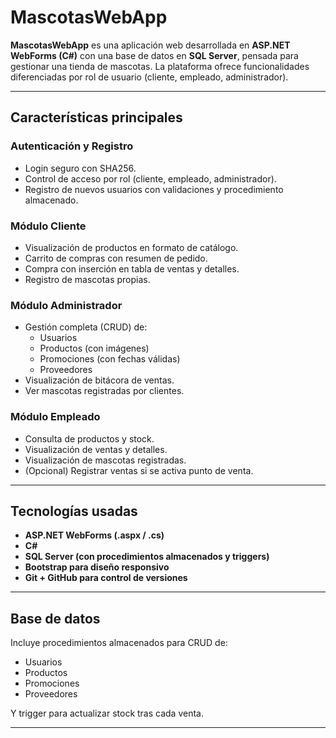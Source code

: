 # MascotasWebApp

**MascotasWebApp** es una aplicación web desarrollada en **ASP.NET WebForms (C#)** con una base de datos en **SQL Server**, pensada para gestionar una tienda de mascotas. La plataforma ofrece funcionalidades diferenciadas por rol de usuario (cliente, empleado, administrador).

---

## Características principales

### Autenticación y Registro
- Login seguro con SHA256.
- Control de acceso por rol (cliente, empleado, administrador).
- Registro de nuevos usuarios con validaciones y procedimiento almacenado.

### Módulo Cliente
- Visualización de productos en formato de catálogo.
- Carrito de compras con resumen de pedido.
- Compra con inserción en tabla de ventas y detalles.
- Registro de mascotas propias.

### Módulo Administrador
- Gestión completa (CRUD) de:
  - Usuarios
  - Productos (con imágenes)
  - Promociones (con fechas válidas)
  - Proveedores
- Visualización de bitácora de ventas.
- Ver mascotas registradas por clientes.

### Módulo Empleado
- Consulta de productos y stock.
- Visualización de ventas y detalles.
- Visualización de mascotas registradas.
- (Opcional) Registrar ventas si se activa punto de venta.

---

## Tecnologías usadas

- **ASP.NET WebForms (.aspx / .cs)**
- **C#**
- **SQL Server (con procedimientos almacenados y triggers)**
- **Bootstrap para diseño responsivo**
- **Git + GitHub para control de versiones**

---

## Base de datos

Incluye procedimientos almacenados para CRUD de:
- Usuarios
- Productos
- Promociones
- Proveedores

Y trigger para actualizar stock tras cada venta.

---

